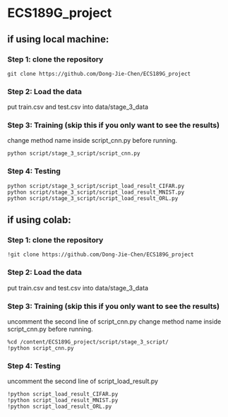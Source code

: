 # ECS189G_project
## if using local machine:
### Step 1: clone the repository
```shell script
git clone https://github.com/Dong-Jie-Chen/ECS189G_project
```
### Step 2: Load the data
put train.csv and test.csv into data/stage_3_data

### Step 3: Training (skip this if you only want to see the results)

change method name inside script_cnn.py before running.
```shell script
python script/stage_3_script/script_cnn.py
```
### Step 4: Testing
```shell script
python script/stage_3_script/script_load_result_CIFAR.py
python script/stage_3_script/script_load_result_MNIST.py
python script/stage_3_script/script_load_result_ORL.py
```

## if using colab:
### Step 1: clone the repository
```shell script
!git clone https://github.com/Dong-Jie-Chen/ECS189G_project
```

### Step 2: Load the data
put train.csv and test.csv into data/stage_3_data


### Step 3: Training (skip this if you only want to see the results)
uncomment the second line of script_cnn.py
change method name inside script_cnn.py before running.
```shell script
%cd /content/ECS189G_project/script/stage_3_script/
!python script_cnn.py
```

### Step 4: Testing
uncomment the second line of script_load_result.py
```shell script
!python script_load_result_CIFAR.py
!python script_load_result_MNIST.py
!python script_load_result_ORL.py
```
